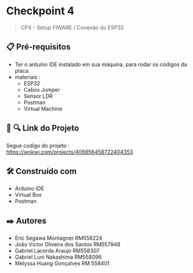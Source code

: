 # **Checkpoint 4**

> CP4 - Setup FIWARE / Conexão do ESP32

## 📋 Pré-requisitos
+ Ter o arduino IDE instalado em sua máquina, para rodar os códigos da placa.
+ materiais :
  - ESP32
  - Cabos Jumper
  - Sensor LDR
  - Postman
  - Virtual Machine

## 📡 🔍 Link do Projeto
Segue codigo do projeto : https://wokwi.com/projects/406656458722404353


## 🛠️ Construído com
+ Arduino IDE
+ Virtual Box
+ Postman

## ✒️ Autores
+ Eric Segawa Montagner RM558224
+ João Victor Oliveira dos Santos RM557948
+ Gabriel Lacerda Araujo RM558307
+ Gabriel Luni Nakashima RM558096
+ Melyssa Huang Gonçalves RM 558401
